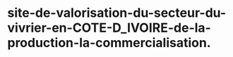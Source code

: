 # site-de-valorisation-du-secteur-du-vivrier-en-COTE-D_IVOIRE-de-la-production-la-commercialisation.
